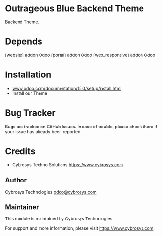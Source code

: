 Outrageous Blue Backend Theme
=============================

Backend Theme.

Depends
=======
[website] addon Odoo
[portal] addon Odoo
[web_responsive] addon Odoo

Installation
============
- www.odoo.com/documentation/15.0/setup/install.html
- Install our Theme

Bug Tracker
===========
Bugs are tracked on GitHub Issues. In case of trouble, please check there if your issue has already been reported.

Credits
=======
* Cybrosys Techno Solutions <https://www.cybrosys.com>

Author
------
Cybrosys Technologies <odoo@cybrosys.com>

Maintainer
----------

This module is maintained by Cybrosys Technologies.

For support and more information, please visit https://www.cybrosys.com.
